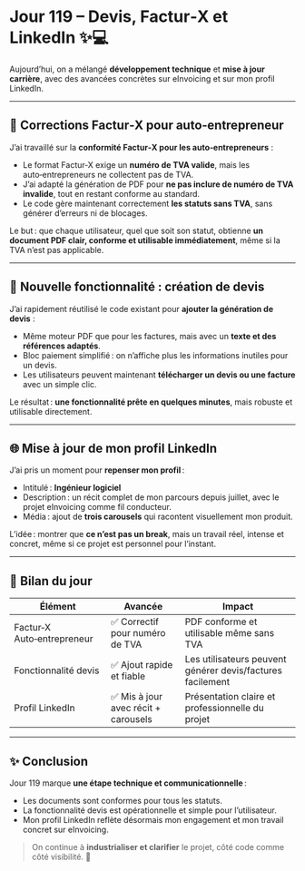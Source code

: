 # Jour 119 – Devis, Factur‑X et LinkedIn ✨💻

Aujourd’hui, on a mélangé **développement technique** et **mise à jour carrière**, avec des avancées concrètes sur eInvoicing et sur mon profil LinkedIn.

---

## 🔧 Corrections Factur‑X pour auto‑entrepreneur

J’ai travaillé sur la **conformité Factur‑X pour les auto‑entrepreneurs** :  

* Le format Factur‑X exige un **numéro de TVA valide**, mais les auto‑entrepreneurs ne collectent pas de TVA.  
* J’ai adapté la génération de PDF pour **ne pas inclure de numéro de TVA invalide**, tout en restant conforme au standard.  
* Le code gère maintenant correctement **les statuts sans TVA**, sans générer d’erreurs ni de blocages.  

Le but : que chaque utilisateur, quel que soit son statut, obtienne **un document PDF clair, conforme et utilisable immédiatement**, même si la TVA n’est pas applicable.

---

## 📝 Nouvelle fonctionnalité : création de devis

J’ai rapidement réutilisé le code existant pour **ajouter la génération de devis** :

* Même moteur PDF que pour les factures, mais avec un **texte et des références adaptés**.  
* Bloc paiement simplifié : on n’affiche plus les informations inutiles pour un devis.  
* Les utilisateurs peuvent maintenant **télécharger un devis ou une facture** avec un simple clic.  

Le résultat : **une fonctionnalité prête en quelques minutes**, mais robuste et utilisable directement.

---

## 🌐 Mise à jour de mon profil LinkedIn

J’ai pris un moment pour **repenser mon profil** :

* Intitulé : **Ingénieur logiciel**  
* Description : un récit complet de mon parcours depuis juillet, avec le projet eInvoicing comme fil conducteur.  
* Média : ajout de **trois carousels** qui racontent visuellement mon produit.  

L’idée : montrer que **ce n’est pas un break**, mais un travail réel, intense et concret, même si ce projet est personnel pour l’instant.  

---

## 🌟 Bilan du jour

| Élément                        | Avancée                                       | Impact                                           |
| ------------------------------- | --------------------------------------------- | ------------------------------------------------ |
| Factur‑X Auto‑entrepreneur      | ✅ Correctif pour numéro de TVA              | PDF conforme et utilisable même sans TVA       |
| Fonctionnalité devis             | ✅ Ajout rapide et fiable                     | Les utilisateurs peuvent générer devis/factures facilement |
| Profil LinkedIn                  | ✅ Mis à jour avec récit + carousels         | Présentation claire et professionnelle du projet |

---

## ✨ Conclusion

Jour 119 marque **une étape technique et communicationnelle** :  

* Les documents sont conformes pour tous les statuts.  
* La fonctionnalité devis est opérationnelle et simple pour l’utilisateur.  
* Mon profil LinkedIn reflète désormais mon engagement et mon travail concret sur eInvoicing.  

> On continue à **industrialiser et clarifier** le projet, côté code comme côté visibilité. 🌱
